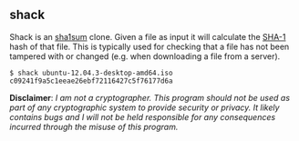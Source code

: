 shack
-----

Shack is an [sha1sum](https://en.wikipedia.org/wiki/Sha1sum) clone. Given a file
as input it will calculate the [SHA-1](https://en.wikipedia.org/wiki/SHA-1) hash
of that file. This is typically used for checking that a file has not been
tampered with or changed (e.g. when downloading a file from a server).

	$ shack ubuntu-12.04.3-desktop-amd64.iso
	c09241f9a5c1eeae26ebf72116427c5f76177d6a

**Disclaimer**: _I am not a cryptographer. This program should not be used as part of
  any cryptographic system to provide security or privacy. It likely contains
  bugs and I will not be held responsible for any consequences incurred through
  the misuse of this program._
